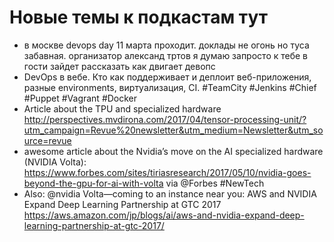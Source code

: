 # Новые темы к подкастам тут

+ в москве devops day 11 марта проходит. доклады не огонь но туса забавная. организатор александ тртов я думаю запросто к тебе в гости зайдет рассказать как двигает девопс
+ DevOps в вебе. Кто как поддерживает и деплоит веб-приложения, разные environments, виртуализация, CI.  #TeamCity #Jenkins #Chief #Puppet #Vagrant #Docker
+ Article about the TPU and specialized hardware http://perspectives.mvdirona.com/2017/04/tensor-processing-unit/?utm_campaign=Revue%20newsletter&utm_medium=Newsletter&utm_source=revue
+ awesome article about the Nvidia’s move on the AI specialized hardware (NVIDIA Volta): https://www.forbes.com/sites/tiriasresearch/2017/05/10/nvidia-goes-beyond-the-gpu-for-ai-with-volta via @Forbes #NewTech
+ Also: @nvidia Volta—coming to an instance near you: AWS and NVIDIA Expand Deep Learning Partnership at GTC 2017 https://aws.amazon.com/jp/blogs/ai/aws-and-nvidia-expand-deep-learning-partnership-at-gtc-2017/

